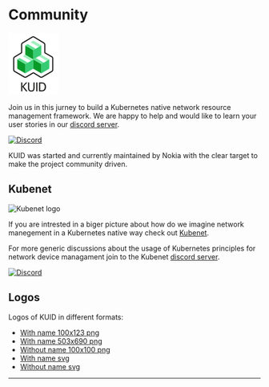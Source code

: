 # Community

![KUID logo](../assets/logos/KUID-logo-100x123.png)

Join us in this jurney to build a Kubernetes native network resource management framework. We are happy to help and
would like to learn your user stories in our [discord server](https://discord.gg/hXt4sfUs6V).

[![Discord](https://img.shields.io/discord/1234818321833136199?style=flat-square&label=discord&logo=discord&color=00c9ff&labelColor=bec8d2)](https://discord.gg/hXt4sfUs6V)

KUID was started and currently maintained by Nokia with the clear target to make the project community driven.

## Kubenet

![Kubenet logo](https://learn.kubenet.dev/assets/logos/Kubenet-logo-transparent-withname-100x123.png)

If you are intrested in a biger picture about how do we imagine network manegement in a Kubernetes native way check out
[Kubenet](https://learn.kubenet.dev/). 

For more generic discussions about the usage of Kubernetes principles for network device managament join to the Kubenet
[discord server](https://discord.gg/fH35bmcTU9).

[![Discord](https://img.shields.io/discord/860500297297821756?style=flat-square&label=discord&logo=discord&color=00c9ff&labelColor=bec8d2)](https://discord.gg/fH35bmcTU9)

## Logos

Logos of KUID in different formats:

* [With name 100x123 png](../assets/logos/KUID-logo-100x123.png)
* [With name 503x690 png](../assets/logos/KUID-transparent-withname-503x690.png)
* [Without name 100x100 png](../assets/logos/KUID-transparent-square-noname-100x100.png)
* [With name svg](../assets/logos/KUID-logo.svg)
* [Without name svg](../assets/logos/KUID-logo-square.svg)

---
